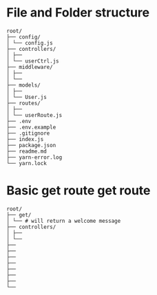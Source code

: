 # File and Folder structure

```
root/
├── config/
│ └── config.js
├── controllers/
│ ├──
│ └── userCtrl.js
├── middleware/
│ ├──
│ └──
├── models/
│ ├──
│ └── User.js
├── routes/
│ ├──
│ └── userRoute.js
├── .env
├── .env.example
├── .gitignore
├── index.js
├── package.json
├── readme.md
├── yarn-error.log
└── yarn.lock
```

# Basic get route get route

```
root/
├── get/
│ └── # will return a welcome message
├── controllers/
│ ├──
│ └──
├──
├──
├──
├──
├──
├──
├──
└──
```
